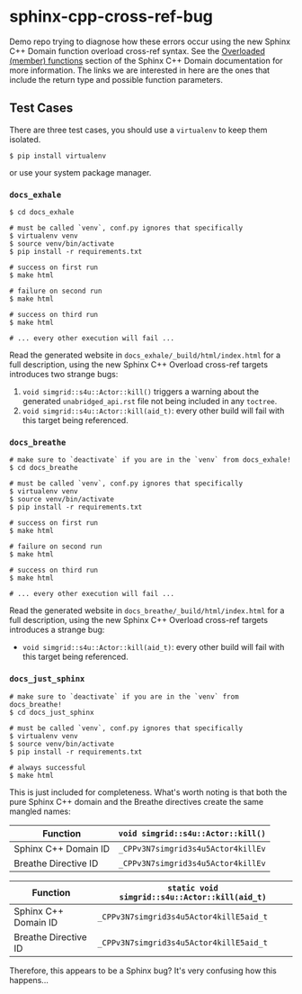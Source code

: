 # sphinx-cpp-cross-ref-bug

Demo repo trying to diagnose how these errors occur using the new Sphinx C++ Domain
function overload cross-ref syntax.  See the
[Overloaded (member) functions](http://www.sphinx-doc.org/en/master/usage/restructuredtext/domains.html#overloaded-member-functions)
section of the Sphinx C++ Domain documentation for more information.  The links we are
interested in here are the ones that include the return type and possible function
parameters.

## Test Cases

There are three test cases, you should use a `virtualenv` to keep them isolated.

```console
$ pip install virtualenv
```

or use your system package manager.

### `docs_exhale`

```console
$ cd docs_exhale

# must be called `venv`, conf.py ignores that specifically
$ virtualenv venv
$ source venv/bin/activate
$ pip install -r requirements.txt

# success on first run
$ make html

# failure on second run
$ make html

# success on third run
$ make html

# ... every other execution will fail ...
```

Read the generated website in `docs_exhale/_build/html/index.html` for a full
description, using the new Sphinx C++ Overload cross-ref targets introduces two
strange bugs:

1. `void simgrid::s4u::Actor::kill()` triggers a warning about the generated
   `unabridged_api.rst` file not being included in any `toctree`.
2. `void simgrid::s4u::Actor::kill(aid_t)`: every other build will fail with this
   target being referenced.

### `docs_breathe`

```console
# make sure to `deactivate` if you are in the `venv` from docs_exhale!
$ cd docs_breathe

# must be called `venv`, conf.py ignores that specifically
$ virtualenv venv
$ source venv/bin/activate
$ pip install -r requirements.txt

# success on first run
$ make html

# failure on second run
$ make html

# success on third run
$ make html

# ... every other execution will fail ...
```

Read the generated website in `docs_breathe/_build/html/index.html` for a full
description, using the new Sphinx C++ Overload cross-ref targets introduces
a strange bug:

- `void simgrid::s4u::Actor::kill(aid_t)`: every other build will fail with this
  target being referenced.

### `docs_just_sphinx`

```console
# make sure to `deactivate` if you are in the `venv` from docs_breathe!
$ cd docs_just_sphinx

# must be called `venv`, conf.py ignores that specifically
$ virtualenv venv
$ source venv/bin/activate
$ pip install -r requirements.txt

# always successful
$ make html
```

This is just included for completeness.  What's worth noting is that both the pure
Sphinx C++ domain and the Breathe directives create the same mangled names:


| Function             | `void simgrid::s4u::Actor::kill()`      |
|----------------------|-----------------------------------------|
| Sphinx C++ Domain ID | `_CPPv3N7simgrid3s4u5Actor4killEv`      |
| Breathe Directive ID | `_CPPv3N7simgrid3s4u5Actor4killEv`      |


| Function             | `static void simgrid::s4u::Actor::kill(aid_t)` |
|----------------------|------------------------------------------------|
| Sphinx C++ Domain ID | `_CPPv3N7simgrid3s4u5Actor4killE5aid_t`        |
| Breathe Directive ID | `_CPPv3N7simgrid3s4u5Actor4killE5aid_t`        |

Therefore, this appears to be a Sphinx bug?  It's very confusing how this happens...

